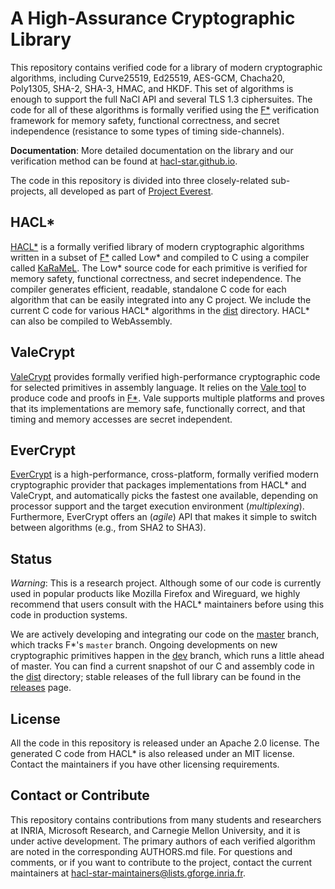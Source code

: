 # A High-Assurance Cryptographic Library

This repository contains verified code for a library of modern
cryptographic algorithms, including Curve25519, Ed25519, AES-GCM,
Chacha20, Poly1305, SHA-2, SHA-3, HMAC, and HKDF. This set of algorithms
is enough to support the full NaCl API and several TLS 1.3 ciphersuites.
The code for all of these algorithms is formally verified using the
[F\*](https://fstarlang.github.io/) verification framework for memory
safety, functional correctness, and secret independence (resistance to
some types of timing side-channels).

**Documentation**: More detailed documentation on the library and our verification method
can be found at [hacl-star.github.io](https://hacl-star.github.io).

The code in this repository is divided into three closely-related sub-projects,
all developed as part of [Project Everest](https://project-everest.github.io/).

## HACL\*

[HACL\*](code/) is a formally verified library
of modern cryptographic algorithms written in a subset of
[F\*](https://fstarlang.github.io) called Low\* and compiled to C
using a compiler called
[KaRaMeL](https://github.com/FStarLang/karamel). The Low\* source code
for each primitive is verified for memory safety, functional
correctness, and secret independence. The compiler generates
efficient, readable, standalone C code for each algorithm that
can be easily integrated into any C project.  We include the current C code for various HACL\*
algorithms in the [dist](dist/) directory. HACL\* can also be compiled to WebAssembly.

## ValeCrypt

[ValeCrypt](vale/) provides formally verified high-performance
cryptographic code for selected primitives in assembly language. It relies on the
[Vale tool](https://github.com/project-everest/vale) to produce
code and proofs in [F\*](https://github.com/FStarLang/FStar). Vale supports
multiple platforms and proves that its implementations are memory safe,
functionally correct, and that timing and memory accesses are secret
independent.

## EverCrypt

[EverCrypt](providers/evercrypt/) is a high-performance, cross-platform, formally
verified modern cryptographic provider that packages implementations from
HACL\* and ValeCrypt, and automatically picks the fastest one available,
depending on processor support and the target execution environment
(*multiplexing*). Furthermore, EverCrypt offers an (*agile*) API that makes it
simple to switch between algorithms (e.g., from SHA2 to SHA3).

## Status

*Warning*: This is a research project. Although some of our code is currently used in popular products like Mozilla Firefox and Wireguard,
we highly recommend that users consult with the HACL\* maintainers before using this code in production systems.

We are actively developing and integrating our code on the
[master](https://github.com/project-everest/hacl-star/tree/master/)
branch, which tracks F\*'s `master` branch. Ongoing developments on new
cryptographic primitives happen in the [dev](https://github.com/project-everest/hacl-star/tree/dev/)
branch, which runs a little ahead of master. You can find a current snapshot
of our C and assembly code in the [dist](dist/) directory; stable releases of the full library
can be found in the [releases](https://github.com/project-everest/hacl-star/releases) page.

## License

All the code in this repository is released under an Apache 2.0 license.
The generated C code from HACL\* is also released under an MIT license.
Contact the maintainers if you have other licensing requirements.

## Contact or Contribute

This repository contains contributions from many students and researchers at INRIA, Microsoft Research, and Carnegie Mellon University,
and it is under active development. The primary authors of each verified algorithm are noted in the corresponding AUTHORS.md file.
For questions and comments, or if you want to contribute to the project, contact the current maintainers at hacl-star-maintainers@lists.gforge.inria.fr.

